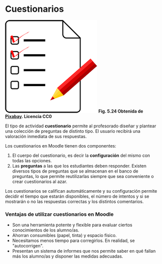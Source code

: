 
# Cuestionarios

![](img/cuestionario.png)
**Fig. 5.24 Obtenida de [Pixabay](http://pixabay.com/en/questionnaire-questions-paper-158862/). Licencia CC0**

El tipo de actividad **cuestionario** permite al profesorado diseñar y plantear una colección de preguntas de distinto tipo. El usuario recibirá una valoración inmediata de sus respuestas.

Los cuestionarios en Moodle tienen dos componentes:

1. El cuerpo del cuestionario, es decir la **configuración** del mismo con todas las opciones.
1. Las **preguntas** a las que los estudiantes deben responder. Existen diversos tipos de preguntas que se almacenan en el banco de preguntas, lo que permite reutilizarlas siempre que sea conveniente o crear cuestionarios al azar.

Los cuestionarios se califican automáticamente y su configuración permite decidir el tiempo que estarán disponibles, el número de intentos y si se mostrarán o no las respuestas correctas y los distintos comentarios.

### Ventajas de utilizar cuestionarios en Moodle

- Son una herramienta potente y flexible para evaluar ciertos conocimientos de los alumno/as.
- Ahorran consumibles (papel, tinta) y espacio físico.
- Necesitamos menos tiempo para corregirlos. En realidad, se "autocorrigen".
- Presentan un sistema de informes que nos permite saber en qué fallan más los alumno/as y disponer las medidas adecuadas. 
